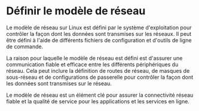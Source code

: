 # Définir le modèle de réseau

Le modèle de réseau sur Linux est défini par le système d'exploitation pour contrôler la façon dont les données sont transmises sur les réseaux. Il peut être défini à l'aide de différents fichiers de configuration et d'outils de ligne de commande.

La raison pour laquelle le modèle de réseau est défini est d'assurer une communication fiable et efficace entre les différents périphériques du réseau. Cela peut inclure la définition de routes de réseau, de masques de sous-réseau et de configurations de passerelle pour contrôler la façon dont les données sont transmises sur le réseau.

Le modèle de réseau est un élément clé pour assurer la connectivité réseau fiable et la qualité de service pour les applications et les services en ligne.
